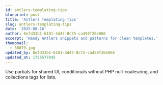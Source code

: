 ```yaml
---
id: antlers-templating-tips
blueprint: post
title: 'Antlers Templating Tips'
slug: antlers-templating-tips
date: '2025-08-16'
author: 8efd33b1-6101-4d47-8c75-ca450f26e066
excerpt: 'Handy Antlers snippets and patterns for clean templates.'
thumbnail:
  - 30879.jpg
updated_by: 8efd33b1-6101-4d47-8c75-ca450f26e066
updated_at: 1755577845
---
```

Use partials for shared UI, conditionals without PHP null-coalescing, and collections tags for lists.